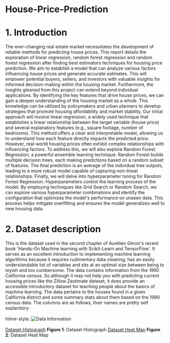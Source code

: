 ﻿# House-Price-Prediction
# 1. Introduction
The ever-changing real estate market necessitates the development of reliable methods for predicting house prices. This report details the exploration of linear regression, random forest regression and random forest regression after finding best estimators techniques for housing price prediction. We aim to establish a model that can analyze various factors influencing house prices and generate accurate estimates. This will empower potential buyers, sellers, and investors with valuable insights for informed decision-making within the housing market.
Furthermore, the insights gleaned from this project can extend beyond individual applications. By identifying the key features that drive house prices, we can gain a deeper understanding of the housing market as a whole. This knowledge can be utilized by policymakers and urban planners to develop strategies that promote housing affordability and market stability.
Our initial approach will involve linear regression, a widely used technique that establishes a linear relationship between the target variable (house price) and several explanatory features (e.g., square footage, number of bedrooms). This method offers a clear and interpretable model, allowing us to understand how each feature directly impacts the predicted price.
However, real-world housing prices often exhibit complex relationships with influencing factors. To address this, we will also explore Random Forest Regression, a powerful ensemble learning technique. Random Forest builds multiple decision trees, each making predictions based on a random subset of features. The final prediction is an average of the individual tree outputs, leading to a more robust model capable of capturing non-linear relationships.
Finally, we will delve into hyperparameter tuning for Random Forest Regression. Hyperparameters control the learning process of the model. By employing techniques like Grid Search or Random Search, we can explore various hyperparameter combinations and identify the configuration that optimizes the model's performance on unseen data. This process helps mitigate overfitting and ensures the model generalizes well to new housing data.

# 2.	Dataset description
This is the dataset used in the second chapter of Aurélien Géron's recent book 'Hands-On Machine learning with Scikit-Learn and TensorFlow'. It serves as an excellent introduction to implementing machine learning algorithms because it requires rudimentary data cleaning, has an easily understandable list of variables and sits at an optimal size between being to toyish and too cumbersome.
The data contains information from the 1990 California census. So although it may not help you with predicting current housing prices like the Zillow Zestimate dataset, it does provide an accessible introductory dataset for teaching people about the basics of machine learning.
The data pertains to the houses found in a given California district and some summary stats about them based on the 1990 census data. The columns are as follows, their names are pretty self explanitory:</br></br>
Inline-style: 
![Data Information](./Utils/house_price.ipynb%20–%20house_price.ipynb%2007-04-2024%2000_43_03.png)</br></br>
[Dataset Histograph](./Utils/Dataset%20Histograph.png)
**Figure 1**: Dataset Histograph
[Dataset Heat Map](./Utils/Dataset%20Heat%20Map.png)
**Figure 2**: Dataset Heat Map

